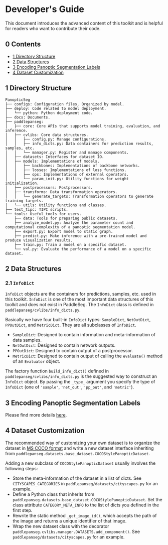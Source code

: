# Developer's Guide

This document introduces the advanced content of this toolkit and is helpful for readers who want to contribute their code.

## 0 Contents

+ [1 Directory Structure](#1-directory-structure)
+ [2 Data Structures](#2-data-structures)
+ [3 Encoding Panoptic Segmentation Labels](#3-encoding-panoptic-segmentation-labels)
+ [4 Dataset Customization](#4-dataset-customization)

## 1 Directory Structure

```plain
PanopticSeg
├── configs: Configuration files. Organized by model.
├── deploy: Code related to model deployment.
│   └── python: Python deployment code.
├── docs: Documents.
├── paddlepanseg:
│   ├── core: Core APIs that supports model training, evaluation, and inference.
│   ├── cvlibs: Core data structures.
│   │   ├── config.py: Manage configurations.
│   │   ├── info_dicts.py: Data containers for prediction results, samples, etc.
│   │   └── manager.py: Register and manage components.
│   ├── datasets: Interfaces for dataset IO.
│   ├── models: Implementations of models.
│   │   ├── backbones: Implementations of backbone networks.
│   │   ├── losses: Implementations of loss functions.
│   │   ├── ops: Implementations of external operators.
│   │   └── param_init.py: Utility functions for weight initialization.
│   ├── postprocessors: Postprocessors.
│   ├── transforms: Data transformation operators.
│   │   └── generate_targets: Transformation operators to generate training targets.
│   └── utils: Utility functions and classes.
├── test_tipc: TIPC scripts.
└── tools: Useful tools for users.
    ├── data: Tools for preparing public datasets.
    ├── analyze_model.py: Analyze the parameter count and computational complexity of a panoptic segmentation model.
    ├── export.py: Export model to static graph.
    ├── predict.py: Make inference with a pre-trained model and produce visualization results.
    ├── train.py: Train a model on a specific dataset.
    └── val.py: Evaluate the performance of a model on a specific dataset.
```

## 2 Data Structures

### 2.1 `InfoDict`

`InfoDict` objects are the containers for predictions, samples, etc. used in this toolkit. `InfoDict` is one of the most important data structures of this toolkit and does not exist in PaddleSeg. The `InfoDict` class is defined in `paddlepanseg/cvlibs/info_dicts.py`.

Basically we have four built-in `InfoDict` types: `SampleDict`, `NetOutDict`, `PPOutDict`, and `MetricDict`. They are all subclasses of `InfoDict`.

+ `SampleDict`: Designed to contain information and meta-information of data samples.
+ `NetOutDict`: Designed to contain network outputs.
+ `PPOutDict`: Designed to contain output of a postprocessor.
+ `MetricDict`: Designed to contain output of calling the `evaluate()` method of an `Evaluator` object.

The factory function `build_info_dict()` defined in `paddlepanseg/cvlibs/info_dicts.py` is the suggested way to construct an `InfoDict` object. By passing the `_type_` argument you specify the type of `InfoDict` (one of `'sample'`, `'net_out'`, `'pp_out'`, and `'metric'`).

## 3 Encoding Panoptic Segmentation Labels

Please find more details [here](encoding_protocol_en.md).

## 4 Dataset Customization

The recommended way of customizing your own dataset is to organize the dataset in [MS COCO format](https://cocodataset.org/#home) and write a new dataset interface inheriting from `paddlepanseg.datasets.base_dataset.COCOStylePanopticDataset`.

Adding a new subclass of `COCOStylePanopticDataset` usually involves the following steps:

+ Store the meta-information of the dataset in a list of dicts. See `CITYSCAPES_CATEGORIES` in `paddlepanseg/datasets/cityscapes.py` for an example.
+ Define a Python class that inherits from `paddlepanseg.datasets.base_dataset.COCOStylePanopticDataset`. Set the class attribute `CATEGORY_META_INFO` to the list of dicts you defined in the first step.
+ Rewrite the static method `_get_image_id()`, which accepts the path of the image and returns a unique identifier of that image.
+ Wrap the new dataset class with the decorator `paddlepanseg.cvlibs.manager.DATASETS.add_component()`. See `paddlepanseg/datasets/cityscapes.py` for an example.
